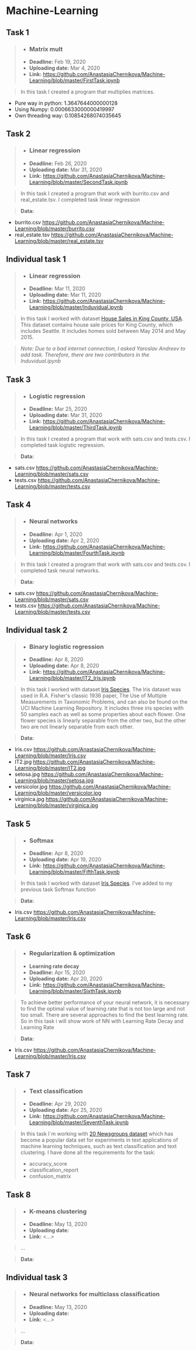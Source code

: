 # Machine-Learning

## Task 1
> -  ### Matrix mult
> -  **Deadline:** Feb 19, 2020
> -  **Uploading date:** Mar 4, 2020 
> -  **Link:** <https://github.com/AnastasiaChernikova/Machine-Learning/blob/master/FirstTask.ipynb>

> In this task I created a program that multiplies matrices. 
- Pure way in python:
  1.3647644000000128
- Using Numpy:
  0.0006633000000419997
- Own threading way:
  0.10854268074035645

## Task 2
> -  ### Linear regression
> -  **Deadline:** Feb 26, 2020
> -  **Uploading date:** Mar 31, 2020
> -  **Link:** <https://github.com/AnastasiaChernikova/Machine-Learning/blob/master/SecondTask.ipynb>

> In this task I created a program that work with burrito.csv and real_estate.tsv. I completed task linear regression

> **Data:** 
- burrito.csv <https://github.com/AnastasiaChernikova/Machine-Learning/blob/master/burrito.csv>
- real_estate.tsv <https://github.com/AnastasiaChernikova/Machine-Learning/blob/master/real_estate.tsv>

## Individual task 1
> -  ### Linear regression
> -  **Deadline:** Mar 11, 2020
> -  **Uploading date:** Mar 11, 2020
> -  **Link:** <https://github.com/AnastasiaChernikova/Machine-Learning/blob/master/Induvidual.ipynb>

> In this task I worked with dataset [House Sales in King County, USA](https://www.kaggle.com/harlfoxem/housesalesprediction). This dataset contains house sale prices for King County, which includes Seattle. It includes homes sold between May 2014 and May 2015.

> _Note: Due to a bad internet connection, I asked Yaroslav Andreev to add task. Therefore, there are two contributors in the Induvidual.ipynb_

## Task 3 
> - ### Logistic regression
> - **Deadline:** Mar 25, 2020
> - **Uploading date:** Mar 31, 2020
> - **Link:** <https://github.com/AnastasiaChernikova/Machine-Learning/blob/master/ThirdTask.ipynb>

> In this task I created a program that work with sats.csv and tests.csv. I completed task logistic regression.

> **Data:** 
- sats.csv <https://github.com/AnastasiaChernikova/Machine-Learning/blob/master/sats.csv>
- tests.csv <https://github.com/AnastasiaChernikova/Machine-Learning/blob/master/tests.csv>

## Task 4 
> - ### Neural networks
> - **Deadline:** Apr 1, 2020 
> - **Uploading date:** Apr 2, 2020
> - **Link:** <https://github.com/AnastasiaChernikova/Machine-Learning/blob/master/FourthTask.ipynb>

> In this task I created a program that work with sats.csv and tests.csv. I completed task neural networks. 

> **Data:** 
- sats.csv <https://github.com/AnastasiaChernikova/Machine-Learning/blob/master/sats.csv>
- tests.csv <https://github.com/AnastasiaChernikova/Machine-Learning/blob/master/tests.csv>

## Individual task 2
> - ### Binary logistic regression
> - **Deadline:** Apr 8, 2020  
> - **Uploading date:** Apr 8, 2020 
> - **Link:** <https://github.com/AnastasiaChernikova/Machine-Learning/blob/master/IT2_Iris.ipynb>

> In this task I worked with dataset [Iris Species](https://www.kaggle.com/uciml/iris). The Iris dataset was used in R.A. Fisher's classic 1936 paper, The Use of Multiple Measurements in Taxonomic Problems, and can also be found on the UCI Machine Learning Repository. It includes three iris species with 50 samples each as well as some properties about each flower. One flower species is linearly separable from the other two, but the other two are not linearly separable from each other.

> **Data:** 
- Iris.csv <https://github.com/AnastasiaChernikova/Machine-Learning/blob/master/Iris.csv>
- IT2.jpg <https://github.com/AnastasiaChernikova/Machine-Learning/blob/master/IT2.jpg>
- setosa.jpg <https://github.com/AnastasiaChernikova/Machine-Learning/blob/master/setosa.jpg>
- versicolor.jpg <https://github.com/AnastasiaChernikova/Machine-Learning/blob/master/versicolor.jpg>
- virginica.jpg <https://github.com/AnastasiaChernikova/Machine-Learning/blob/master/virginica.jpg>

## Task 5
> - ### Softmax
> - **Deadline:** Apr 8, 2020  
> - **Uploading date:** Apr 19, 2020 
> - **Link:** <https://github.com/AnastasiaChernikova/Machine-Learning/blob/master/FifthTask.ipynb>

> In this task I worked with dataset [Iris Species](https://www.kaggle.com/uciml/iris). I've added to my previous task Softmax  function

> **Data:** 
- Iris.csv <https://github.com/AnastasiaChernikova/Machine-Learning/blob/master/Iris.csv>

## Task 6
> - ### Regularization & optimization
> - **Learning rate decay**
> - **Deadline:** Apr 15, 2020  
> - **Uploading date:** Apr 20, 2020 
> - **Link:** <https://github.com/AnastasiaChernikova/Machine-Learning/blob/master/SixthTask.ipynb>

> To achieve better performance of your neural network, it is necessary to find the optimal value of learning rate that is not too large and not too small. There are several approaches to find the best learning rate. So in this task i will show work of NN with Learning Rate Decay and Learning Rate

> **Data:** 
- Iris.csv <https://github.com/AnastasiaChernikova/Machine-Learning/blob/master/Iris.csv>


## Task 7
> - ### Text classification
> - **Deadline:** Apr 29, 2020  
> - **Uploading date:** Apr 25, 2020 
> - **Link:** <https://github.com/AnastasiaChernikova/Machine-Learning/blob/master/SeventhTask.ipynb>

> In this task I`m working with [20 Newsgroups dataset](https://scikit-learn.org/0.19/datasets/twenty_newsgroups.html) which has become a popular data set for experiments in text applications of machine learning techniques, such as text classification and text clustering.  I have done all the requirements for the task:
> * accuracy_score
> * classification_report
> * confusion_matrix 

## Task 8
> - ### K-means clustering
> - **Deadline:** May 13, 2020  
> - **Uploading date:** 
> - **Link:** <...>

> ...

> **Data:** 

## Individual task 3
> - ### Neural networks for multiclass classification
> - **Deadline:** May 13, 2020  
> - **Uploading date:** 
> - **Link:** <...>

> ...

> **Data:** 
